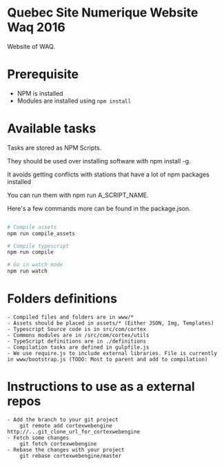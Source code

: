 Quebec Site Numerique Website Waq 2016
========================

Website of WAQ.

# Prerequisite

- NPM is installed
- Modules are installed using ``npm install``

# Available tasks

Tasks are stored as NPM Scripts.

They should be used over installing software with npm install -g.

It avoids getting conflicts with stations that have a lot of npm packages installed

You can run them with npm run A_SCRIPT_NAME.

Here's a few commands more can be found in the package.json.

```bash

# Compile assets
npm run compile_assets

# Compile typescript
npm run compile

# Go in watch mode
npm run watch

```

# Folders definitions
	- Compiled files and folders are in www/*
	- Assets should be placed in assets/* (Either JSON, Img, Templates)
	- Typescript Source code is in src/com/cortex
	- Commons modules are in /src/com/cortex/utils
	- TypeScript definitions are in ./definitions
	- Compilation tasks are defined in gulpfile.js
	- We use require.js to include external libraries. File is currently in www/bootstrap.js (TODO: Most to parent and add to compilation)

# Instructions to use as a external repos
	- Add the branch to your git project
		git remote add cortexwebengine http://...git_clone_url_for_cortexwebengine
	- Fetch some changes
		git fetch cortexwebengine
	- Rebase the changes with your project
		git rebase cortexwebengine/master

